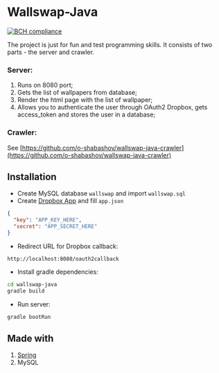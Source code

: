 # Wallswap-Java

[![BCH compliance](https://bettercodehub.com/edge/badge/o-shabashov/wallswap-java?branch=master)](https://bettercodehub.com/)

The project is just for fun and test programming skills. It consists of two parts - the server and crawler.

### Server:
1. Runs on 8080 port;
2. Gets the list of wallpapers from database;
3. Render the html page with the list of wallpaper;
4. Allows you to authenticate the user through OAuth2 Dropbox, gets access_token and stores the user in a database;

### Crawler:
See [https://github.com/o-shabashov/wallswap-java-crawler](https://github.com/o-shabashov/wallswap-java-crawler)

## Installation
* Create MySQL database `wallswap` and import `wallswap.sql`
* Create [Dropbox App](https://www.dropbox.com/developers/apps/create) and fill `app.json`
```json
{
  "key": "APP_KEY_HERE",
  "secret": "APP_SECRET_HERE"
}
```
* Redirect URL for Dropbox callback:
```
http://localhost:8080/oauth2callback
```
* Install gradle dependencies:
```bash
cd wallswap-java
gradle build
```
* Run server:
```bash
gradle bootRun
```

## Made with
1. [Spring](https://spring.io/)
2. MySQL
